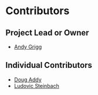 # Contributors

## Project Lead or Owner

* [Andy Grigg](https://github.com/Andy-Grigg)

## Individual Contributors

* [Doug Addy](https://github.com/da1910)
* [Ludovic Steinbach](https://github.com/ludovicsteinbach)